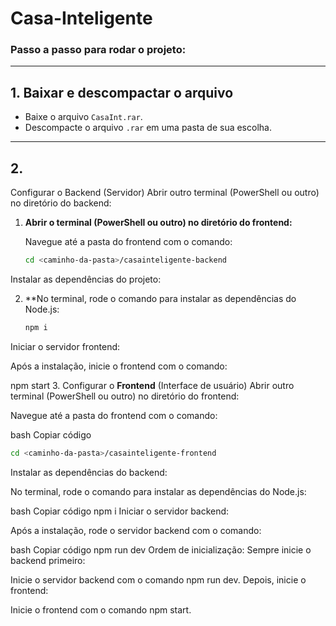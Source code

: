 # Casa-Inteligente

### Passo a passo para rodar o projeto:

---

## 1. Baixar e descompactar o arquivo

- Baixe o arquivo `CasaInt.rar`.
- Descompacte o arquivo `.rar` em uma pasta de sua escolha.

---

## 2.
Configurar o Backend (Servidor)
Abrir outro terminal (PowerShell ou outro) no diretório do backend:

1. **Abrir o terminal (PowerShell ou outro) no diretório do frontend:**

   Navegue até a pasta do frontend com o comando:

   ```bash
   cd <caminho-da-pasta>/casainteligente-backend

Instalar as dependências do projeto:

2. **No terminal, rode o comando para instalar as dependências do Node.js:
   ```bash
   npm i

Iniciar o servidor frontend:

Após a instalação, inicie o frontend com o comando:

npm start
3.  Configurar o **Frontend** (Interface de usuário)
Abrir outro terminal (PowerShell ou outro) no diretório do frontend:

Navegue até a pasta do frontend com o comando:

bash
Copiar código
   ```bash
   cd <caminho-da-pasta>/casainteligente-frontend
```

Instalar as dependências do backend:

No terminal, rode o comando para instalar as dependências do Node.js:

bash
Copiar código
npm i
Iniciar o servidor backend:

Após a instalação, rode o servidor backend com o comando:

bash
Copiar código
npm run dev
Ordem de inicialização:
Sempre inicie o backend primeiro:

Inicie o servidor backend com o comando npm run dev.
Depois, inicie o frontend:

Inicie o frontend com o comando npm start.


